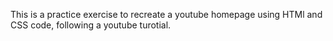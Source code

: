 This is a practice exercise to recreate a youtube homepage using HTMl and CSS code, following a youtube turotial. 